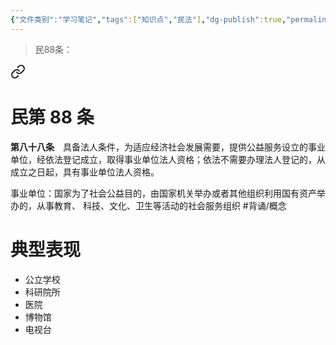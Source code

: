 ```yaml
---
{"文件类别":"学习笔记","tags":["知识点","民法"],"dg-publish":true,"permalink":"/学习笔记studyup/知识点cheese/事业单位/","dgPassFrontmatter":true,"created":"2024-10-27T13:55:25.116+08:00","updated":"2024-10-27T13:55:44.453+08:00"}
---
```


> 民88条：
<div class="transclusion internal-embed is-loaded"><a class="markdown-embed-link" href="////#t88" aria-label="Open link"><svg xmlns="http://www.w3.org/2000/svg" width="24" height="24" viewBox="0 0 24 24" fill="none" stroke="currentColor" stroke-width="2" stroke-linecap="round" stroke-linejoin="round" class="svg-icon lucide-link"><path d="M10 13a5 5 0 0 0 7.54.54l3-3a5 5 0 0 0-7.07-7.07l-1.72 1.71"></path><path d="M14 11a5 5 0 0 0-7.54-.54l-3 3a5 5 0 0 0 7.07 7.07l1.71-1.71"></path></svg></a><div class="markdown-embed">

<div class="markdown-embed-title">

# 民第 88 条

</div>


**第八十八条**　具备法人条件，为适应经济社会发展需要，提供公益服务设立的事业单位，经依法登记成立，取得事业单位法人资格；依法不需要办理法人登记的，从成立之日起，具有事业单位法人资格。 

</div></div>


事业单位：国家为了社会公益目的，由国家机关举办或者其他组织利用国有资产举办的，从事教育、 科技、文化、卫生等活动的社会服务组织 #背诵/概念
# 典型表现
- 公立学校
- 科研院所
- 医院
- 博物馆
- 电视台